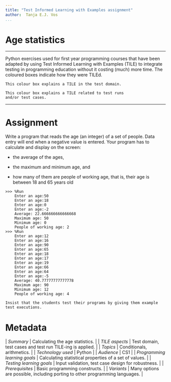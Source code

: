 ```yaml
---
title: "Test Informed Learning with Examples assignment"
author:  Tanja E.J. Vos
...
```


# Age statistics



------------------------------------------------------------------------

Python exercises used for first year programming courses that
have been adapted by using Test Informed Learning with Examples (TILE)
to integrate testing in programming education without it costing (much)
more time. The coloured boxes indicate how they were TILEd.

```testdomaintile
This colour box explains a TILE in the test domain.
```

```testruntile
This colour box explains a TILE related to test runs 
and/or test cases.
```
------------------------------------------------------------------------

# Assignment

Write a program that reads the age (an integer) of a set of people.
Data entry will end when a negative value is entered. Your program
has to calculate and display on the screen:

-   the average of the ages,

-   the maximum and minimum age, and

-   how many of them are people of working age, that is, their age
    is between 18 and 65 years old

```small
>>> %Run 
    Enter an age:50
    Enter an age:18
    Enter an age:0
    Enter an age:-2
    Average: 22.666666666666668
    Maximum age: 50
    Minimum age: 0
    People of working age: 2
>>> %Run 
    Enter an age:12
    Enter an age:16
    Enter an age:90
    Enter an age:65
    Enter an age:18
    Enter an age:17
    Enter an age:19
    Enter an age:66
    Enter an age:64
    Enter an age:-5
    Average: 40.77777777777778
    Maximum age: 90
    Minimum age: 12
    People of working age: 4
```

```testruntile
Insist that the students test their programs by giving them example
test executions.
```

# Metadata

| *Summary*                     | Calculating the age statistics. |
| *TILE aspects*                | Test domain, test cases and test run TILE-ing is applied. |
| *Topics*                      | Conditionals, arithmetics. |
| *Technology used*             | Python |
| *Audience*                    | CS1 |
| *Programming learning goals*  | Calculating statistical properties of a set of values. |
| *Testing learning goals*      | Input validation, test case design for robustness. |
| *Prerequisites*               | Basic programming constructs. |
| *Variants*                    | Many options are possible, including porting to other programming languages. |    